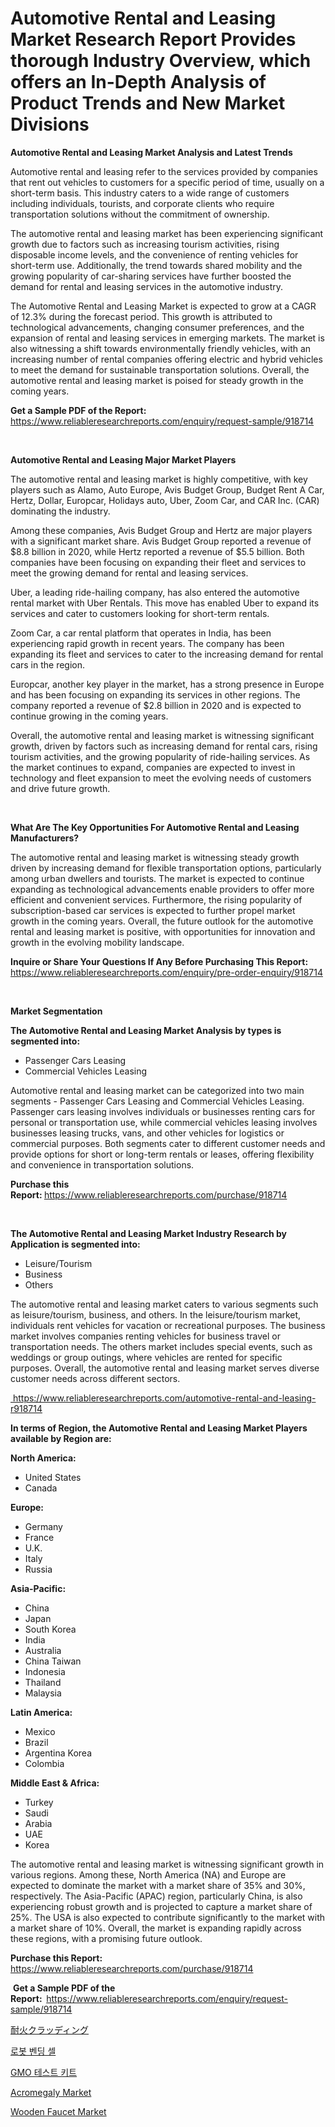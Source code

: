 <p><h1>Automotive Rental and Leasing Market Research Report Provides thorough Industry Overview, which offers an In-Depth Analysis of Product Trends and New Market Divisions</h1></p><p><strong>Automotive Rental and Leasing Market Analysis and Latest Trends</strong></p>
<p><p>Automotive rental and leasing refer to the services provided by companies that rent out vehicles to customers for a specific period of time, usually on a short-term basis. This industry caters to a wide range of customers including individuals, tourists, and corporate clients who require transportation solutions without the commitment of ownership.</p><p>The automotive rental and leasing market has been experiencing significant growth due to factors such as increasing tourism activities, rising disposable income levels, and the convenience of renting vehicles for short-term use. Additionally, the trend towards shared mobility and the growing popularity of car-sharing services have further boosted the demand for rental and leasing services in the automotive industry.</p><p>The Automotive Rental and Leasing Market is expected to grow at a CAGR of 12.3% during the forecast period. This growth is attributed to technological advancements, changing consumer preferences, and the expansion of rental and leasing services in emerging markets. The market is also witnessing a shift towards environmentally friendly vehicles, with an increasing number of rental companies offering electric and hybrid vehicles to meet the demand for sustainable transportation solutions. Overall, the automotive rental and leasing market is poised for steady growth in the coming years.</p></p>
<p><strong>Get a Sample PDF of the Report:&nbsp;</strong> <a href="https://www.reliableresearchreports.com/enquiry/request-sample/918714">https://www.reliableresearchreports.com/enquiry/request-sample/918714</a></p>
<p>&nbsp;</p>
<p><strong>Automotive Rental and Leasing Major Market Players</strong></p>
<p><p>The automotive rental and leasing market is highly competitive, with key players such as Alamo, Auto Europe, Avis Budget Group, Budget Rent A Car, Hertz, Dollar, Europcar, Holidays auto, Uber, Zoom Car, and CAR Inc. (CAR) dominating the industry. </p><p>Among these companies, Avis Budget Group and Hertz are major players with a significant market share. Avis Budget Group reported a revenue of $8.8 billion in 2020, while Hertz reported a revenue of $5.5 billion. Both companies have been focusing on expanding their fleet and services to meet the growing demand for rental and leasing services.</p><p>Uber, a leading ride-hailing company, has also entered the automotive rental market with Uber Rentals. This move has enabled Uber to expand its services and cater to customers looking for short-term rentals.</p><p>Zoom Car, a car rental platform that operates in India, has been experiencing rapid growth in recent years. The company has been expanding its fleet and services to cater to the increasing demand for rental cars in the region.</p><p>Europcar, another key player in the market, has a strong presence in Europe and has been focusing on expanding its services in other regions. The company reported a revenue of $2.8 billion in 2020 and is expected to continue growing in the coming years.</p><p>Overall, the automotive rental and leasing market is witnessing significant growth, driven by factors such as increasing demand for rental cars, rising tourism activities, and the growing popularity of ride-hailing services. As the market continues to expand, companies are expected to invest in technology and fleet expansion to meet the evolving needs of customers and drive future growth.</p></p>
<p>&nbsp;</p>
<p><strong>What Are The Key Opportunities For Automotive Rental and Leasing Manufacturers?</strong></p>
<p><p>The automotive rental and leasing market is witnessing steady growth driven by increasing demand for flexible transportation options, particularly among urban dwellers and tourists. The market is expected to continue expanding as technological advancements enable providers to offer more efficient and convenient services. Furthermore, the rising popularity of subscription-based car services is expected to further propel market growth in the coming years. Overall, the future outlook for the automotive rental and leasing market is positive, with opportunities for innovation and growth in the evolving mobility landscape.</p></p>
<p><strong>Inquire or Share Your Questions If Any Before Purchasing This Report:</strong> <a href="https://www.reliableresearchreports.com/enquiry/pre-order-enquiry/918714">https://www.reliableresearchreports.com/enquiry/pre-order-enquiry/918714</a></p>
<p>&nbsp;</p>
<p><strong>Market Segmentation</strong></p>
<p><strong>The Automotive Rental and Leasing Market Analysis by types is segmented into:</strong></p>
<p><ul><li>Passenger Cars Leasing</li><li>Commercial Vehicles Leasing</li></ul></p>
<p><p>Automotive rental and leasing market can be categorized into two main segments - Passenger Cars Leasing and Commercial Vehicles Leasing. Passenger cars leasing involves individuals or businesses renting cars for personal or transportation use, while commercial vehicles leasing involves businesses leasing trucks, vans, and other vehicles for logistics or commercial purposes. Both segments cater to different customer needs and provide options for short or long-term rentals or leases, offering flexibility and convenience in transportation solutions.</p></p>
<p><strong>Purchase this Report:&nbsp;</strong><a href="https://www.reliableresearchreports.com/purchase/918714">https://www.reliableresearchreports.com/purchase/918714</a></p>
<p>&nbsp;</p>
<p><strong>The Automotive Rental and Leasing Market Industry Research by Application is segmented into:</strong></p>
<p><ul><li>Leisure/Tourism</li><li>Business</li><li>Others</li></ul></p>
<p><p>The automotive rental and leasing market caters to various segments such as leisure/tourism, business, and others. In the leisure/tourism market, individuals rent vehicles for vacation or recreational purposes. The business market involves companies renting vehicles for business travel or transportation needs. The others market includes special events, such as weddings or group outings, where vehicles are rented for specific purposes. Overall, the automotive rental and leasing market serves diverse customer needs across different sectors.</p></p>
<p><a href="https://www.reliableresearchreports.com/automotive-rental-and-leasing-r918714">&nbsp;https://www.reliableresearchreports.com/automotive-rental-and-leasing-r918714</a></p>
<p><strong>In terms of Region, the Automotive Rental and Leasing Market Players available by Region are:</strong></p>
<p>
    <p> <strong> North America: </strong>
        <ul>
            <li>United States</li>
            <li>Canada</li>
        </ul>
        </p> 
    <p> <strong> Europe: </strong>
        <ul>
            <li>Germany</li>
            <li>France</li>
            <li>U.K.</li>
            <li>Italy</li>
            <li>Russia</li>
        </ul>
        </p> 
    <p> <strong> Asia-Pacific: </strong>
        <ul>
            <li>China</li>
            <li>Japan</li>
            <li>South Korea</li>
            <li>India</li>
            <li>Australia</li>
            <li>China Taiwan</li>
            <li>Indonesia</li>
            <li>Thailand</li>
            <li>Malaysia</li>
        </ul>
        </p> 
    <p> <strong> Latin America: </strong>
        <ul>
            <li>Mexico</li>
            <li>Brazil</li>
            <li>Argentina Korea</li>
            <li>Colombia</li>
        </ul>
        </p> 
    <p> <strong> Middle East & Africa: </strong>
        <ul>
            <li>Turkey</li>
            <li>Saudi</li>
            <li>Arabia</li>
            <li>UAE</li>
            <li>Korea</li>
        </ul>
    </p>
    </p>
<p><p>The automotive rental and leasing market is witnessing significant growth in various regions. Among these, North America (NA) and Europe are expected to dominate the market with a market share of 35% and 30%, respectively. The Asia-Pacific (APAC) region, particularly China, is also experiencing robust growth and is projected to capture a market share of 25%. The USA is also expected to contribute significantly to the market with a market share of 10%. Overall, the market is expanding rapidly across these regions, with a promising future outlook.</p></p>
<p><strong>Purchase this Report: </strong><a href="https://www.reliableresearchreports.com/purchase/918714">https://www.reliableresearchreports.com/purchase/918714</a></p>
<p>&nbsp;<strong>Get a Sample PDF of the Report:&nbsp;&nbsp;</strong><a href="https://www.reliableresearchreports.com/enquiry/request-sample/918714">https://www.reliableresearchreports.com/enquiry/request-sample/918714</a></p>
<p><strong></strong></p>
<p><p><a href="https://medium.com/@jarredmertz53/%E9%98%B2%E7%81%AB%E3%82%AF%E3%83%A9%E3%83%83%E3%83%87%E3%82%A3%E3%83%B3%E3%82%B0%E5%B8%82%E5%A0%B4%E5%B1%95%E6%9C%9B-%E6%A5%AD%E7%95%8C%E6%A6%82%E8%A6%81%E3%81%A8%E4%BA%88%E6%B8%AC-2024%E5%B9%B4%E3%81%8B%E3%82%892031%E5%B9%B4-cf437f7618b3">耐火クラッディング</a></p><p><a href="https://medium.com/@genius6587678/%EB%A1%9C%EB%B4%87-%EC%A0%88%EA%B3%A1-%EC%85%80-%EC%8B%9C%EC%9E%A5-%EC%84%B1%EA%B3%B5%EC%A0%81%EC%9D%B8-%EB%B9%84%EC%A6%88%EB%8B%88%EC%8A%A4-%EC%A0%84%EB%9E%B5%EC%9D%98-%EC%97%B4%EC%87%A0-2031%EB%85%84%EA%B9%8C%EC%A7%80%EC%9D%98-%EC%98%88%EC%B8%A1-fc51393bfcf9">로봇 벤딩 셀</a></p><p><a href="https://medium.com/@fly879567/gmo-%ED%85%8C%EC%8A%A4%ED%8A%B8-%ED%82%A4%ED%8A%B8-%EC%8B%9C%EC%9E%A5-2031%EB%85%84%EA%B9%8C%EC%A7%80%EC%9D%98-%ED%8A%B8%EB%A0%8C%EB%93%9C-%EC%98%88%EC%B8%A1-%EB%B0%8F-%EA%B2%BD%EC%9F%81-%EB%B6%84%EC%84%9D-d8c5f56b7c41">GMO 테스트 키트</a></p><p><a href="https://www.linkedin.com/pulse/analyzing-acromegaly-market-global-industry-perspective-edysc">Acromegaly Market</a></p><p><a href="https://www.linkedin.com/pulse/wooden-faucet-market-size-cagr-trends-2024-2030-market-scanr-qej4f">Wooden Faucet Market</a></p></p>